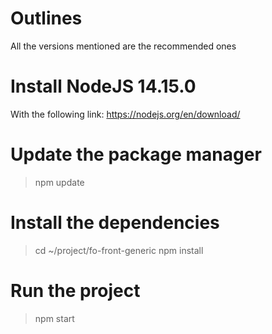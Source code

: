 # Outlines
All the versions mentioned are the recommended ones

# Install NodeJS 14.15.0
With the following link: https://nodejs.org/en/download/

# Update the package manager
>npm update

# Install the dependencies
>cd ~/project/fo-front-generic
>npm install

# Run the project
>npm start